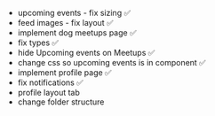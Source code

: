 - upcoming events - fix sizing ✅
- feed images - fix layout ✅
- implement dog meetups page ✅
- fix types ✅
- hide Upcoming events on Meetups ✅
- change css so upcoming events is in component ✅
- implement profile page ✅
- fix notifications ✅
- profile layout tab
- change folder structure
